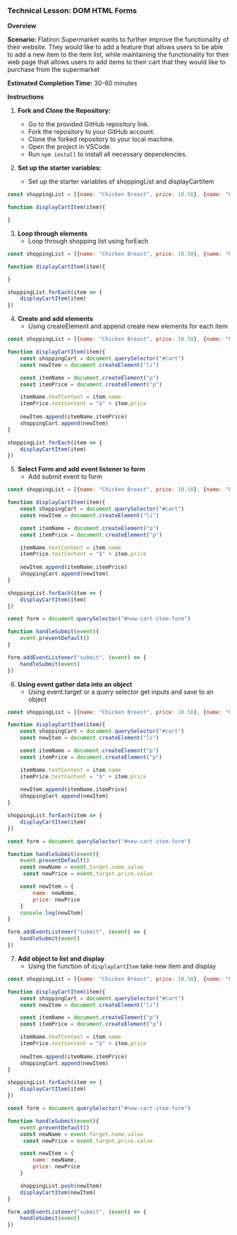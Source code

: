 ### Technical Lesson: DOM HTML Forms

**Overview**

**Scenario:** Flatiron Supermarket wants to further improve the functionality of their website. They would like to add a feature that allows users to be able to add a new item to the item list, while maintaining the functionality for their web page that allows users to add items to their cart that they would like to purchase from the supermarket


**Estimated Completion Time:** 30-60 minutes


**Instructions**

1. **Fork and Clone the Repository:**
   - Go to the provided GitHub repository link.
   - Fork the repository to your GitHub account.
   - Clone the forked repository to your local machine.
   - Open the project in VSCode.
   - Run `npm install` to install all necessary dependencies.

2. **Set up the starter variables:**
   - Set up the starter variables of shoppingList and displayCartItem
 
 ``` js
 const shoppingList = [{name: "Chicken Breast", price: 10.50}, {name: "Paparika", price: 3.20}, {name: "Chips", price: 6.50}, {name: "Eggs", price: 4.00}, {name: "Milk", price: 7.80}]

function displayCartItem(item){

}
 ```

3. **Loop through elements**
   - Loop through shopping list using forEach

```js
const shoppingList = [{name: "Chicken Breast", price: 10.50}, {name: "Paparika", price: 3.20}, {name: "Chips", price: 6.50}, {name: "Eggs", price: 4.00}, {name: "Milk", price: 7.80}]

function displayCartItem(item){

}

shoppingList.forEach(item => {
	displayCartItem(item)
})
```

4. **Create and add elements**
   - Using createElement and append create new elements for each item

```js
const shoppingList = [{name: "Chicken Breast", price: 10.50}, {name: "Paparika", price: 3.20}, {name: "Chips", price: 6.50}, {name: "Eggs", price: 4.00}, {name: "Milk", price: 7.80}]

function displayCartItem(item){
	const shoppingCart = document.querySelector("#cart")
	const newItem = document.createElement("li")

	const itemName = document.createElement("p")
	const itemPrice = document.createElement("p")

	itemName.textContent = item.name
	itemPrice.textContent = "$" + item.price
	
	newItem.append(itemName,itemPrice)
	shoppingCart.append(newItem)
}

shoppingList.forEach(item => {
	displayCartItem(item)
})
```

5. **Select Form and add event listener to form**
   - Add submit event to form
```js
const shoppingList = [{name: "Chicken Breast", price: 10.50}, {name: "Paparika", price: 3.20}, {name: "Chips", price: 6.50}, {name: "Eggs", price: 4.00}, {name: "Milk", price: 7.80}]

function displayCartItem(item){
	const shoppingCart = document.querySelector("#cart")
	const newItem = document.createElement("li")

	const itemName = document.createElement("p")
	const itemPrice = document.createElement("p")

	itemName.textContent = item.name
	itemPrice.textContent = "$" + item.price
	
	newItem.append(itemName,itemPrice)
	shoppingCart.append(newItem)
}

shoppingList.forEach(item => {
	displayCartItem(item)
})

const form = document.querySelector("#new-cart-item-form")

function handleSubmit(event){
	event.preventDefault()
}

form.addEventListener("submit", (event) => {
	handleSubmit(event)
})
```

6. **Using event gather data into an object**
   - Using event.target or a query selector get inputs and save to an object

```js
const shoppingList = [{name: "Chicken Breast", price: 10.50}, {name: "Paparika", price: 3.20}, {name: "Chips", price: 6.50}, {name: "Eggs", price: 4.00}, {name: "Milk", price: 7.80}]

function displayCartItem(item){
	const shoppingCart = document.querySelector("#cart")
	const newItem = document.createElement("li")

	const itemName = document.createElement("p")
	const itemPrice = document.createElement("p")

	itemName.textContent = item.name
	itemPrice.textContent = "$" + item.price
	
	newItem.append(itemName,itemPrice)
	shoppingCart.append(newItem)
}

shoppingList.forEach(item => {
	displayCartItem(item)
})

const form = document.querySelector("#new-cart-item-form")

function handleSubmit(event){
	event.preventDefault()
	const newName = event.target.name.value
     const newPrice = event.target.price.value

	const newItem = {
		name: newName,
		price: newPrice
	}
	console.log(newItem)
}

form.addEventListener("submit", (event) => {
	handleSubmit(event)
})
```

7. **Add object to list and display**
   - Using the function of `displayCartItem` take new item and display

```js
const shoppingList = [{name: "Chicken Breast", price: 10.50}, {name: "Paparika", price: 3.20}, {name: "Chips", price: 6.50}, {name: "Eggs", price: 4.00}, {name: "Milk", price: 7.80}]

function displayCartItem(item){
	const shoppingCart = document.querySelector("#cart")
	const newItem = document.createElement("li")

	const itemName = document.createElement("p")
	const itemPrice = document.createElement("p")

	itemName.textContent = item.name
	itemPrice.textContent = "$" + item.price
	
	newItem.append(itemName,itemPrice)
	shoppingCart.append(newItem)
}

shoppingList.forEach(item => {
	displayCartItem(item)
})

const form = document.querySelector("#new-cart-item-form")

function handleSubmit(event){
	event.preventDefault()
	const newName = event.target.name.value
     const newPrice = event.target.price.value

	const newItem = {
		name: newName,
		price: newPrice
	}

	shoppingList.push(newItem)
	displayCartItem(newItem)
}

form.addEventListener("submit", (event) => {
	handleSubmit(event)
})
```





